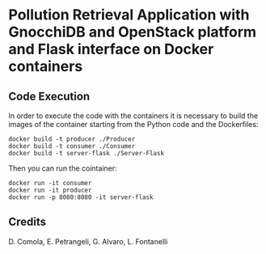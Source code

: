 # Pollution Retrieval Application with GnocchiDB and OpenStack platform and Flask interface on Docker containers

## Code Execution
In order to execute the code with the containers it is necessary to build the images of the container starting from the Python code and the Dockerfiles:

```
docker build -t producer ./Producer
docker build -t consumer ./Consumer
docker build -t server-flask ./Server-Flask
```

Then you can run the cointainer:

```
docker run -it consumer
docker run -it producer
docker run -p 8080:8080 -it server-flask
```

## Credits
D. Comola, E. Petrangeli, G. Alvaro, L. Fontanelli